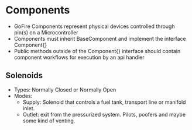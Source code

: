 # Components
  - GoFire Components represent physical devices controlled through pin(s) on a Microcontroller
  - Components must inherit BaseComponent and implement the interface Component{}
  - Public methods outside of the Component{} interface should contain component workflows for execution by an api handler

## Solenoids
  - Types: Normally Closed or Normally Open
  - Modes:
    - Supply: Solenoid that controls a fuel tank, transport line or manifold inlet.
    - Outlet: exit from the pressurized system. Pilots, poofers and maybe some kind of venting. 
